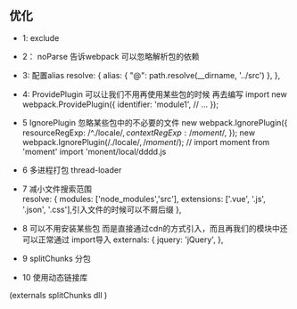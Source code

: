 ## 优化
- 1:  exclude
- 2：  noParse  告诉webpack 可以忽略解析包的依赖

- 3:  配置alias 
resolve: {
    alias: {
      "@": path.resolve(__dirname, '../src')
    },
  },

- 4: ProvidePlugin 可以让我们不用再使用某些包的时候 再去编写 import
new webpack.ProvidePlugin({
  identifier: 'module1',
  // ...
});  

- 5  IgnorePlugin 忽略某些包中的不必要的文件
new webpack.IgnorePlugin({
  resourceRegExp: /^\.\/locale$/,
  contextRegExp: /moment$/,
});
new webpack.IgnorePlugin(/\.\/locale$/,/moment$/); // import moment from 'moment'  import 'monent/local/dddd.js


- 6 多进程打包  thread-loader

- 7  减小文件搜索范围  
resolve: {
    modules: ['node_modules','src'],
    extensions: ['.vue', '.js', '.json', '.css'],引入文件的时候可以不屑后缀
  },


- 8   可以不用安装某些包 而是直接通过cdn的方式引入，而且再我们的模块中还可以正常通过 import导入
externals: {
  jquery: 'jQuery',
},


- 9 splitChunks 分包

- 10 使用动态链接库

(externals  splitChunks   dll )